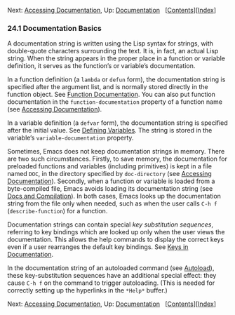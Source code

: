 <!-- This is the GNU Emacs Lisp Reference Manual
corresponding to Emacs version 27.2.

Copyright (C) 1990-1996, 1998-2021 Free Software Foundation,
Inc.

Permission is granted to copy, distribute and/or modify this document
under the terms of the GNU Free Documentation License, Version 1.3 or
any later version published by the Free Software Foundation; with the
Invariant Sections being "GNU General Public License," with the
Front-Cover Texts being "A GNU Manual," and with the Back-Cover
Texts as in (a) below.  A copy of the license is included in the
section entitled "GNU Free Documentation License."

(a) The FSF's Back-Cover Text is: "You have the freedom to copy and
modify this GNU manual.  Buying copies from the FSF supports it in
developing GNU and promoting software freedom." -->

<!-- Created by GNU Texinfo 6.7, http://www.gnu.org/software/texinfo/ -->

Next: [Accessing Documentation](Accessing-Documentation.html), Up: [Documentation](Documentation.html)   \[[Contents](index.html#SEC_Contents "Table of contents")]\[[Index](Index.html "Index")]

### 24.1 Documentation Basics

A documentation string is written using the Lisp syntax for strings, with double-quote characters surrounding the text. It is, in fact, an actual Lisp string. When the string appears in the proper place in a function or variable definition, it serves as the function’s or variable’s documentation.

In a function definition (a `lambda` or `defun` form), the documentation string is specified after the argument list, and is normally stored directly in the function object. See [Function Documentation](Function-Documentation.html). You can also put function documentation in the `function-documentation` property of a function name (see [Accessing Documentation](Accessing-Documentation.html)).

In a variable definition (a `defvar` form), the documentation string is specified after the initial value. See [Defining Variables](Defining-Variables.html). The string is stored in the variable’s `variable-documentation` property.

Sometimes, Emacs does not keep documentation strings in memory. There are two such circumstances. Firstly, to save memory, the documentation for preloaded functions and variables (including primitives) is kept in a file named `DOC`, in the directory specified by `doc-directory` (see [Accessing Documentation](Accessing-Documentation.html)). Secondly, when a function or variable is loaded from a byte-compiled file, Emacs avoids loading its documentation string (see [Docs and Compilation](Docs-and-Compilation.html)). In both cases, Emacs looks up the documentation string from the file only when needed, such as when the user calls `C-h f` (`describe-function`) for a function.

Documentation strings can contain special *key substitution sequences*, referring to key bindings which are looked up only when the user views the documentation. This allows the help commands to display the correct keys even if a user rearranges the default key bindings. See [Keys in Documentation](Keys-in-Documentation.html).

In the documentation string of an autoloaded command (see [Autoload](Autoload.html)), these key-substitution sequences have an additional special effect: they cause `C-h f` on the command to trigger autoloading. (This is needed for correctly setting up the hyperlinks in the `*Help*` buffer.)

Next: [Accessing Documentation](Accessing-Documentation.html), Up: [Documentation](Documentation.html)   \[[Contents](index.html#SEC_Contents "Table of contents")]\[[Index](Index.html "Index")]
